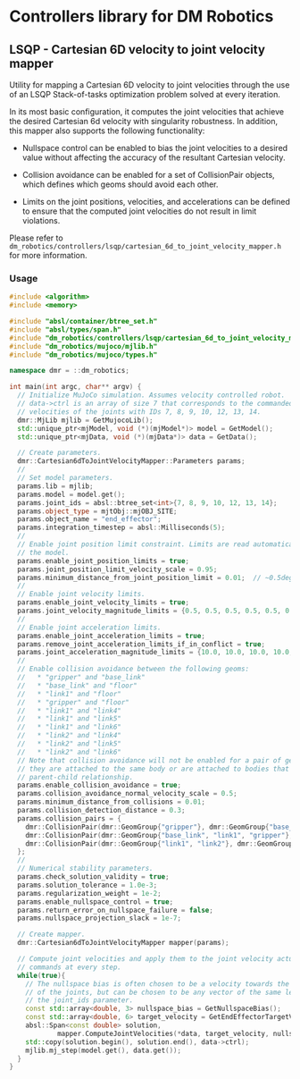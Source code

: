 # Controllers library for DM Robotics

## LSQP - Cartesian 6D velocity to joint velocity mapper

Utility for mapping a Cartesian 6D velocity to joint velocities through the use
of an LSQP Stack-of-tasks optimization problem solved at every iteration.

In its most basic configuration, it computes the joint velocities that achieve
the desired Cartesian 6d velocity with singularity robustness. In addition, this
mapper also supports the following functionality:

-   Nullspace control can be enabled to bias the joint velocities to a desired
    value without affecting the accuracy of the resultant Cartesian velocity.

-   Collision avoidance can be enabled for a set of CollisionPair objects, which
    defines which geoms should avoid each other.

-   Limits on the joint positions, velocities, and accelerations can be defined
    to ensure that the computed joint velocities do not result in limit
    violations.

Please refer to
`dm_robotics/controllers/lsqp/cartesian_6d_to_joint_velocity_mapper.h` for more
information.

### Usage

```cpp
#include <algorithm>
#include <memory>

#include "absl/container/btree_set.h"
#include "absl/types/span.h"
#include "dm_robotics/controllers/lsqp/cartesian_6d_to_joint_velocity_mapper.h"
#include "dm_robotics/mujoco/mjlib.h"
#include "dm_robotics/mujoco/types.h"

namespace dmr = ::dm_robotics;

int main(int argc, char** argv) {
  // Initialize MuJoCo simulation. Assumes velocity controlled robot.
  // data->ctrl is an array of size 7 that corresponds to the commanded
  // velocities of the joints with IDs 7, 8, 9, 10, 12, 13, 14.
  dmr::MjLib mjlib = GetMujocoLib();
  std::unique_ptr<mjModel, void (*)(mjModel*)> model = GetModel();
  std::unique_ptr<mjData, void (*)(mjData*)> data = GetData();

  // Create parameters.
  dmr::Cartesian6dToJointVelocityMapper::Parameters params;
  //
  // Set model parameters.
  params.lib = mjlib;
  params.model = model.get();
  params.joint_ids = absl::btree_set<int>{7, 8, 9, 10, 12, 13, 14};
  params.object_type = mjtObj::mjOBJ_SITE;
  params.object_name = "end_effector";
  params.integration_timestep = absl::Milliseconds(5);
  //
  // Enable joint position limit constraint. Limits are read automatically from
  // the model.
  params.enable_joint_position_limits = true;
  params.joint_position_limit_velocity_scale = 0.95;
  params.minimum_distance_from_joint_position_limit = 0.01;  // ~0.5deg.
  //
  // Enable joint velocity limits.
  params.enable_joint_velocity_limits = true;
  params.joint_velocity_magnitude_limits = {0.5, 0.5, 0.5, 0.5, 0.5, 0.5, 0.5};
  //
  // Enable joint acceleration limits.
  params.enable_joint_acceleration_limits = true;
  params.remove_joint_acceleration_limits_if_in_conflict = true;
  params.joint_acceleration_magnitude_limits = {10.0, 10.0, 10.0, 10.0, 10.0, 10.0, 10.0};
  //
  // Enable collision avoidance between the following geoms:
  //   * "gripper" and "base_link"
  //   * "base_link" and "floor"
  //   * "link1" and "floor"
  //   * "gripper" and "floor"
  //   * "link1" and "link4"
  //   * "link1" and "link5"
  //   * "link1" and "link6"
  //   * "link2" and "link4"
  //   * "link2" and "link5"
  //   * "link2" and "link6"
  // Note that collision avoidance will not be enabled for a pair of geoms if
  // they are attached to the same body or are attached to bodies that have a
  // parent-child relationship.
  params.enable_collision_avoidance = true;
  params.collision_avoidance_normal_velocity_scale = 0.5;
  params.minimum_distance_from_collisions = 0.01;
  params.collision_detection_distance = 0.3;
  params.collision_pairs = {
    dmr::CollisionPair(dmr::GeomGroup{"gripper"}, dmr::GeomGroup{"base_link"}),
    dmr::CollisionPair(dmr::GeomGroup{"base_link", "link1", "gripper"}, dmr::GeomGroup{"floor"}),
    dmr::CollisionPair(dmr::GeomGroup{"link1", "link2"}, dmr::GeomGroup{"link4", "link5", "link6"})
  };
  //
  // Numerical stability parameters.
  params.check_solution_validity = true;
  params.solution_tolerance = 1.0e-3;
  params.regularization_weight = 1e-2;
  params.enable_nullspace_control = true;
  params.return_error_on_nullspace_failure = false;
  params.nullspace_projection_slack = 1e-7;

  // Create mapper.
  dmr::Cartesian6dToJointVelocityMapper mapper(params);

  // Compute joint velocities and apply them to the joint velocity actuator
  // commands at every step.
  while(true){
    // The nullspace bias is often chosen to be a velocity towards the mid-range
    // of the joints, but can be chosen to be any vector of the same length as
    // the joint_ids parameter.
    const std::array<double, 3> nullspace_bias = GetNullspaceBias();
    const std::array<double, 6> target_velocity = GetEndEffectorTargetVelocity();
    absl::Span<const double> solution,
            mapper.ComputeJointVelocities(*data, target_velocity, nullspace_bias).value();
    std::copy(solution.begin(), solution.end(), data->ctrl);
    mjlib.mj_step(model.get(), data.get());
  }
}
```
